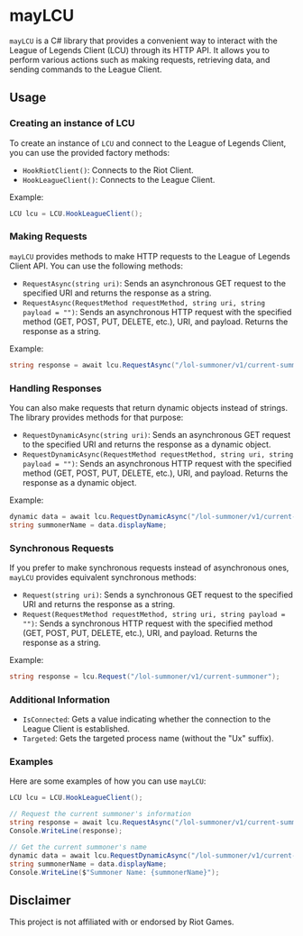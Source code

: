 # mayLCU

`mayLCU` is a C# library that provides a convenient way to interact with the League of Legends Client (LCU) through its HTTP API. It allows you to perform various actions such as making requests, retrieving data, and sending commands to the League Client.

## Usage

### Creating an instance of LCU

To create an instance of `LCU` and connect to the League of Legends Client, you can use the provided factory methods:

- `HookRiotClient()`: Connects to the Riot Client.
- `HookLeagueClient()`: Connects to the League Client.

Example:

```csharp
LCU lcu = LCU.HookLeagueClient();
```

### Making Requests

`mayLCU` provides methods to make HTTP requests to the League of Legends Client API. You can use the following methods:

- `RequestAsync(string uri)`: Sends an asynchronous GET request to the specified URI and returns the response as a string.
- `RequestAsync(RequestMethod requestMethod, string uri, string payload = "")`: Sends an asynchronous HTTP request with the specified method (GET, POST, PUT, DELETE, etc.), URI, and payload. Returns the response as a string.

Example:

```csharp
string response = await lcu.RequestAsync("/lol-summoner/v1/current-summoner");
```

### Handling Responses

You can also make requests that return dynamic objects instead of strings. The library provides methods for that purpose:

- `RequestDynamicAsync(string uri)`: Sends an asynchronous GET request to the specified URI and returns the response as a dynamic object.
- `RequestDynamicAsync(RequestMethod requestMethod, string uri, string payload = "")`: Sends an asynchronous HTTP request with the specified method (GET, POST, PUT, DELETE, etc.), URI, and payload. Returns the response as a dynamic object.

Example:

```csharp
dynamic data = await lcu.RequestDynamicAsync("/lol-summoner/v1/current-summoner");
string summonerName = data.displayName;
```

### Synchronous Requests

If you prefer to make synchronous requests instead of asynchronous ones, `mayLCU` provides equivalent synchronous methods:

- `Request(string uri)`: Sends a synchronous GET request to the specified URI and returns the response as a string.
- `Request(RequestMethod requestMethod, string uri, string payload = "")`: Sends a synchronous HTTP request with the specified method (GET, POST, PUT, DELETE, etc.), URI, and payload. Returns the response as a string.

Example:

```csharp
string response = lcu.Request("/lol-summoner/v1/current-summoner");
```

### Additional Information

- `IsConnected`: Gets a value indicating whether the connection to the League Client is established.
- `Targeted`: Gets the targeted process name (without the "Ux" suffix).

### Examples

Here are some examples of how you can use `mayLCU`:

```csharp
LCU lcu = LCU.HookLeagueClient();

// Request the current summoner's information
string response = await lcu.RequestAsync("/lol-summoner/v1/current-summoner");
Console.WriteLine(response);

// Get the current summoner's name
dynamic data = await lcu.RequestDynamicAsync("/lol-summoner/v1/current-summoner");
string summonerName = data.displayName;
Console.WriteLine($"Summoner Name: {summonerName}");
```

## Disclaimer

This project is not affiliated with or endorsed by Riot Games.
